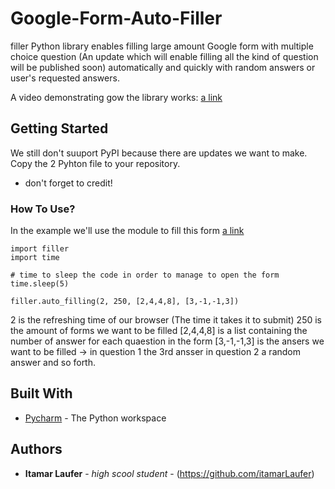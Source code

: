# Google-Form-Auto-Filler
filler Python library enables filling large amount Google form with multiple choice question (An update which will enable filling all the kind of question will be published soon) automatically and quickly with random answers or user's requested answers.

A video demonstrating gow the library works: [a link](https://drive.google.com/file/d/1twdch8YoZePCcT43jwZQOS9OcwnGU90U/view?usp=drivesdk)



## Getting Started

We still don't suuport PyPI because there are updates we want to make.
Copy the 2 Pyhton file to your repository.
* don't forget to credit!

### How To Use?

In the example we'll use the module to fill this form [a link](https://docs.google.com/forms/d/e/1FAIpQLSf3FklBI3vm6RLWDFqD1r3mRKxhPFbcshL2xOA-ZyFo1l-JOg/viewform)


```
import filler
import time

# time to sleep the code in order to manage to open the form
time.sleep(5)

filler.auto_filling(2, 250, [2,4,4,8], [3,-1,-1,3])
```

2 is the refreshing time of our browser (The time it takes it to submit)
250 is the amount of forms we want to be filled
[2,4,4,8] is a list containing the number of answer for each quaestion in the form
[3,-1,-1,3] is the ansers we want to be filled -> in question 1 the 3rd ansser in question 2 a random answer and so forth.

## Built With

* [Pycharm](https://www.jetbrains.com/pycharm/) - The Python workspace


## Authors

* **Itamar Laufer** - *high scool student* - (https://github.com/itamarLaufer)
